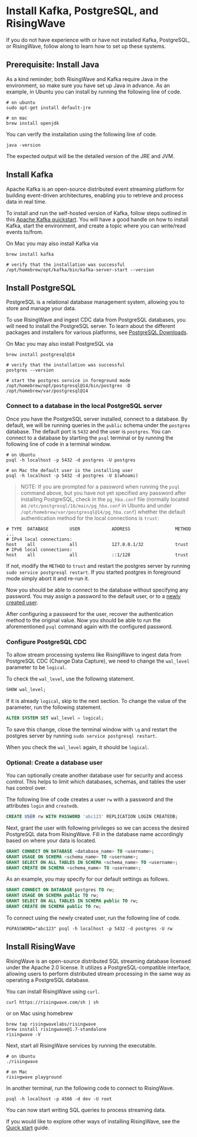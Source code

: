 # Install Kafka, PostgreSQL, and RisingWave

If you do not have experience with or have not installed Kafka, PostgreSQL, or RisingWave, follow along to learn how to set up these systems.

## Prerequisite: Install Java

As a kind reminder, both RisingWave and Kafka require Java in the environment, so make sure you have set up Java in advance. As an example, in Ubuntu you can install by running the following line of code.
```terminal
# on ubuntu
sudo apt-get install default-jre

# on mac 
brew install openjdk
```

You can verify the installation using the following line of code.
```terminal
java -version
```
The expected output will be the detailed version of the JRE and JVM.

## Install Kafka

Apache Kafka is an open-source distributed event streaming platform for building event-driven architectures, enabling you to retrieve and process data in real time. 

To install and run the self-hosted version of Kafka, follow steps outlined in this [Apache Kafka quickstart](https://kafka.apache.org/quickstart). You will have a good handle on how to install Kafka, start the environment, and create a topic where you can write/read events to/from.

On Mac you may also install Kafka via 

```terminal
brew install kafka

# verify that the installation was successful
/opt/homebrew/opt/kafka/bin/kafka-server-start --version
```


## Install PostgreSQL

PostgreSQL is a relational database management system, allowing you to store and manage your data.

To use RisingWave and ingest CDC data from PostgreSQL databases, you will need to install the PostgreSQL server. To learn about the different packages and installers for various platforms, see [PostgreSQL Downloads](https://www.postgresql.org/download/).

On Mac you may also install PostgreSQL via 

```terminal 
brew install postgresql@14

# verify that the installation was successful
postgres --version

# start the postgres service in foreground mode
/opt/homebrew/opt/postgresql@14/bin/postgres -D /opt/homebrew/var/postgresql@14
```

### Connect to a database in the local PostgreSQL server 

Once you have the PostgreSQL server installed, connect to a database. By default, we will be running queries in the `public` schema under the `postgres` database. The default port is `5432` and the user is `postgres`. You can connect to a database by starting the `psql` terminal or by running the following line of code in a terminal window.

```terminal
# on Ubuntu
psql -h localhost -p 5432 -d postgres -U postgres

# on Mac the default user is the installing user
psql -h localhost -p 5432 -d postgres -U $(whoami)
```

> NOTE: If you are prompted for a password when running the `psql` command above, but you have not yet specified any password after installing PostgreSQL, check in the `pg_hba.conf` file (normally located as `/etc/postgresql/16/main/pg_hba.conf` in Ubuntu and under `/opt/homebrew/var/postgresql@14/pg_hba.conf`) whether the default authentication method for the local connections is `trust`:
```
# TYPE  DATABASE        USER            ADDRESS                 METHOD
...
# IPv4 local connections:
host    all             all             127.0.0.1/32            trust
# IPv6 local connections:
host    all             all             ::1/128                 trust
```

If not, modify the `METHOD` to `trust` and restart the postgres server by running `sudo service postgresql restart`. If you started postgres in foreground mode simply abort it and re-run it. 

Now you should be able to connect to the database without specifying any password. You may assign a password to the default user, or to a [newly created user](#optional-create-a-database-user).

After configuring a password for the user, recover the authentication method to the original value. Now you should be able to run the aforementioned `psql` command again with the configured password.

### Configure PostgreSQL CDC

To allow stream processing systems like RisingWave to ingest data from PostgreSQL CDC (Change Data Capture), we need to change the `wal_level` parameter to be `logical`.

To check the `wal_level`, use the following statement.

```sql
SHOW wal_level;
```

If it is already `logical`, skip to the next section. To change the value of the parameter, run the following statement.

```sql
ALTER SYSTEM SET wal_level = logical;
```

To save this change, close the terminal window with `\q` and restart the postgres server by running `sudo service postgresql restart`.

When you check the `wal_level` again, it should be `logical`.

### Optional: Create a database user

You can optionally create another database user for security and access control. This helps to limit which databases, schemas, and tables the user has control over. 

The following line of code creates a user `rw` with a password and the attributes `login` and `createdb`.

```sql
CREATE USER rw WITH PASSWORD 'abc123' REPLICATION LOGIN CREATEDB;
```

Next, grant the user with following privileges so we can access the desired PostgreSQL data from RisingWave. Fill in the database name accordingly based on where your data is located.

```sql
GRANT CONNECT ON DATABASE <database_name> TO <username>;
GRANT USAGE ON SCHEMA <schema_name> TO <username>;
GRANT SELECT ON ALL TABLES IN SCHEMA <schema_name> TO <username>;
GRANT CREATE ON SCHEMA <schema_name> TO <username>;
```

As an example, you may specify for our default settings as follows.
```sql
GRANT CONNECT ON DATABASE postgres TO rw;
GRANT USAGE ON SCHEMA public TO rw;
GRANT SELECT ON ALL TABLES IN SCHEMA public TO rw;
GRANT CREATE ON SCHEMA public TO rw;
```

To connect using the newly created user, run the following line of code.
```terminal
PGPASSWORD="abc123" psql -h localhost -p 5432 -d postgres -U rw
```

## Install RisingWave

RisingWave is an open-source distributed SQL streaming database licensed under the Apache 2.0 license. It utilizes a PostgreSQL-compatible interface, allowing users to perform distributed stream processing in the same way as operating a PostgreSQL database.

You can install RisingWave using `curl`.

```terminal
curl https://risingwave.com/sh | sh
```

or on Mac using homebrew 

```terminal 
brew tap risingwavelabs/risingwave
brew install risingwave@1.7-standalone
risingwave -V
```

Next, start all RisingWave services by running the executable.

```terminal
# on Ubuntu
./risingwave

# on Mac
risingwave playground
```

In another terminal, run the following code to connect to RisingWave.

```terminal
psql -h localhost -p 4566 -d dev -U root
```

You can now start writing SQL queries to process streaming data. 

If you would like to explore other ways of installing RisingWave, see the [Quick start](https://docs.risingwave.com/docs/current/get-started/) guide.

